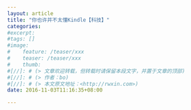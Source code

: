 ```yaml
---
layout: article
title: "你也许并不太懂Kindle【科技】"
categories: 
#excerpt:
#tags: []
#image:
#    feature: /teaser/xxx
#    teaser: /teaser/xxx
#    thumb:
#[//]: # (> 文章欢迎转载，但转载时请保留本段文字，并置于文章的顶部)
#[//]: # (> 作者：bo)
#[//]: # (> 本文原文地址：<http://rwxin.com>)
date: 2016-11-03T11:16:35+08:00

---
```




